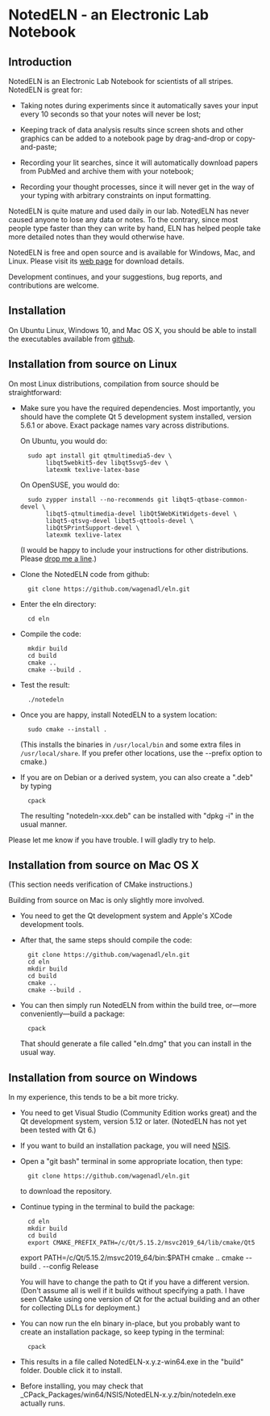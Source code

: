 # NotedELN - an Electronic Lab Notebook

## Introduction

NotedELN is an Electronic Lab Notebook for scientists of all stripes. 
NotedELN is great for:

 *  Taking notes during experiments since it automatically saves your
    input every 10 seconds so that your notes will never be lost;

 *  Keeping track of data analysis results since screen shots and
    other graphics can be added to a notebook page by drag-and-drop or
    copy-and-paste;

 *  Recording your lit searches, since it will automatically download
    papers from PubMed and archive them with your notebook;

 *  Recording your thought processes, since it will never get in the
    way of your typing with arbitrary constraints on input formatting.

NotedELN is quite mature and used daily in our lab. NotedELN has never 
caused anyone to lose any data or notes. To the contrary, since most 
people type faster than they can write by hand, ELN has helped people 
take more detailed notes than they would otherwise have.

NotedELN is free and open source and is available for Windows, Mac, and
Linux. Please visit its [web page](http://www.danielwagenaar.net/eln)
for download details.

Development continues, and your suggestions, bug reports, and
contributions are welcome.

## Installation

On Ubuntu Linux, Windows 10, and Mac OS X, you should be able to
install the executables available from [github](https://github.com/wagenadl/eln).

## Installation from source on Linux

On most Linux distributions, compilation from source should be
straightforward:

* Make sure you have the required dependencies. Most importantly, you
  should have the complete Qt 5 development system installed, version
  5.6.1 or above. Exact package names vary across distributions.

  On Ubuntu, you would do:

        sudo apt install git qtmultimedia5-dev \
             libqt5webkit5-dev libqt5svg5-dev \
			 latexmk texlive-latex-base

  On OpenSUSE, you would do:

        sudo zypper install --no-recommends git libqt5-qtbase-common-devel \
             libqt5-qtmultimedia-devel libQt5WebKitWidgets-devel \
             libqt5-qtsvg-devel libqt5-qttools-devel \
             libQt5PrintSupport-devel \
			 latexmk texlive-latex

  (I would be happy to include your instructions for other
  distributions. Please [drop me a line](mailto:daw@caltech.edu).)

* Clone the NotedELN code from github:

        git clone https://github.com/wagenadl/eln.git

* Enter the eln directory:

        cd eln

* Compile the code:

        mkdir build
        cd build
        cmake ..
        cmake --build .

* Test the result:

        ./notedeln

* Once you are happy, install NotedELN to a system location:

        sudo cmake --install .

  (This installs the binaries in `/usr/local/bin` and some extra files in
  `/usr/local/share`. If you prefer other locations, use the --prefix
  option to cmake.)
  
* If you are on Debian or a derived system, you can also create a ".deb"
  by typing
  
        cpack
		
  The resulting "notedeln-xxx.deb" can be installed with "dpkg -i" in the
  usual manner.

Please let me know if you have trouble. I will gladly try to help.

## Installation from source on Mac OS X

(This section needs verification of CMake instructions.)

Building from source on Mac is only slightly more involved.

* You need to get the Qt development system and Apple's XCode
  development tools.

* After that, the same steps should compile the code:

        git clone https://github.com/wagenadl/eln.git
        cd eln
        mkdir build
        cd build
        cmake ..
        cmake --build .

* You can then simply run NotedELN from within the build tree, or—more
  conveniently—build a package:

        cpack

  That should generate a file called "eln.dmg" that you can install
  in the usual way.

## Installation from source on Windows

In my experience, this tends to be a bit more tricky.

* You need to get Visual Studio (Community Edition works great) and the Qt development system,
  version 5.12 or later. (NotedELN has not yet been tested with Qt 6.)

* If you want to build an installation package, you will need 
  [NSIS](https://nsis.sourceforge.io/Download).

* Open a "git bash" terminal in some appropriate location, then type:

        git clone https://github.com/wagenadl/eln.git
		
  to download the repository.
  
* Continue typing in the terminal to build the package:

        cd eln
        mkdir build
        cd build
        export CMAKE_PREFIX_PATH=/c/Qt/5.15.2/msvc2019_64/lib/cmake/Qt5 
	export PATH=/c/Qt/5.15.2/msvc2019_64/bin:$PATH
	cmake ..
        cmake --build . --config Release
		
  You will have to change the path to Qt if you have a different version.
  (Don't assume all is well if it builds without specifying a path. I have seen CMake using one 
  version of Qt for the actual building and an other for collecting DLLs for deployment.)

* You can now run the eln binary in-place, but you probably want to create an installation 
  package, so keep typing in the terminal:

        cpack

* This results in a file called NotedELN-x.y.z-win64.exe in the "build" folder.
  Double click it to install.
	
* Before installing, you may check that \_CPack\_Packages/win64/NSIS/NotedELN-x.y.z/bin/notedeln.exe actually runs.
